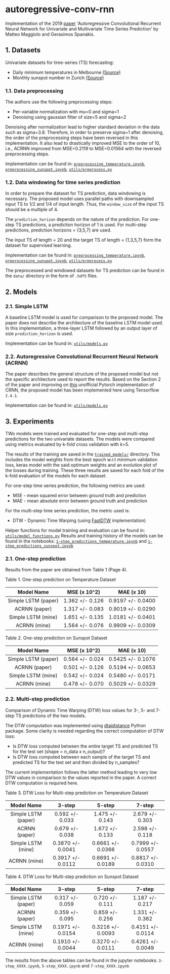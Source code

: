 # autoregressive-conv-rnn

Implementation of the 2019 [paper](https://arxiv.org/abs/1903.02540) 'Autoregressive Convolutional Recurrent Neural Network for Univariate and Multivariate Time Series Prediction' by Matteo Maggiolo and Gerasimos Spanakis.


## 1. Datasets 
Univariate datasets for time-series (TS) forecasting:  
  * Daily minimum temperatures in Melbourne [(Source)](https://www.kaggle.com/paulbrabban/daily-minimum-temperatures-in-melbourne)  
  * Monthly sunspot number in Zurich [(Source)](https://github.com/PacktPublishing/Practical-Time-Series-Analysis/blob/master/Data%20Files/monthly-sunspot-number-zurich-17.csv)  
  
### 1.1. Data preprocessing
The authors use the following preprocessing steps:  
  * Per-variable normalization with mu=0 and sigma=1  
  * Denoising using gaussian filter of size=5 and sigma=2  
  
Denoising after normalization lead to higher standard deviation in the data such as sigma=3.8. Therefore, in order to preserve sigma=1 after denoising, the order of the preprocessing steps have been reversed in this implementation. It also lead to drastically improved MSE to the order of 10, i.e., ACRNN improved from MSE=0.2119 to MSE=0.01564 with the reversed preprocessing steps.

Implementation can be found in: [`preprocessing_temperature.ipynb`](https://github.com/dinesh-k-natarajan/autoregressive-conv-rnn/blob/main/preprocessing_temperature.ipynb), [`preprocessing_sunspot.ipynb`](https://github.com/dinesh-k-natarajan/autoregressive-conv-rnn/blob/main/preprocessing_sunspot.ipynb), [`utils/preprocess.py`](https://github.com/dinesh-k-natarajan/autoregressive-conv-rnn/blob/main/utils/preprocess.py)

### 1.2. Data windowing for time series prediction
In order to prepare the dataset for TS prediction, data windowing is necessary. The proposed model uses parallel paths with downsampled input TS to 1/2 and 1/4 of input length. Thus, the `window_size` of the input TS should be a multiple of 4.
 
The `prediction_horizon` depends on the nature of the prediction. For one-step TS predictions, a prediction horizon of 1 is used. For multi-step predictions, prediction horizons = {3,5,7} are used.

The input TS of length = 20 and the target TS of length = {1,3,5,7} form the dataset for supervised learning.

Implementation can be found in: [`preprocessing_temperature.ipynb`](https://github.com/dinesh-k-natarajan/autoregressive-conv-rnn/blob/main/preprocessing_temperature.ipynb), [`preprocessing_sunspot.ipynb`](https://github.com/dinesh-k-natarajan/autoregressive-conv-rnn/blob/main/preprocessing_sunspot.ipynb), [`utils/preprocess.py`](https://github.com/dinesh-k-natarajan/autoregressive-conv-rnn/blob/main/utils/preprocess.py)

The preprocessed and windowed datasets for TS prediction can be found in the `data/` directory in the form of `.hdf5` files.

## 2. Models

### 2.1. Simple LSTM

A baseline LSTM model is used for comparison to the proposed model. The paper does not describe the architecture of the baseline LSTM model used. In this implementation, a three-layer LSTM followed by an output layer of size `prediction_horizon` is used. 

Implementation can be found in: [`utils/models.py`](https://github.com/dinesh-k-natarajan/autoregressive-conv-rnn/blob/main/utils/models.py)

### 2.2. Autoregressive Convolutional Recurrent Neural Network (ACRNN)

The paper describes the general structure of the proposed model but not the specific architecture used to report the results.
Based on the Section 2 of the paper and improving on [this](https://github.com/KurochkinAlexey/ConvRNN) unofficial Pytorch implementation of CRNN, the proposed model has been implemented here using Tensorflow `2.4.1`.

Implementation can be found in: [`utils/models.py`](https://github.com/dinesh-k-natarajan/autoregressive-conv-rnn/blob/main/utils/models.py)

## 3. Experiments

TWo models were trained and evaluated for one-step and multi-step predictions for the two univariate datasets.
The models were compared using metrics evaluated by k-fold cross validation with k=5. 

The results of the training are saved in the [`trained_models/`](https://github.com/dinesh-k-natarajan/autoregressive-conv-rnn/tree/main/trained_models) directory. This includes the model weights from the best epoch w.r.t minimum validation loss, keras model with the said optimum weights and an evolution plot of the losses during training. These three results are saved for each fold of the k-fold evaluation of the models for each dataset.

For one-step time series prediction, the following metrics are used:  
  * MSE - mean squared error between ground truth and prediction  
  * MAE - mean absolute error between ground truth and prediction  
  
For the multi-step time series prediction, the metric used is:  
  * DTW - Dynamic Time Warping (using [FastDTW](https://pypi.org/project/fastdtw/) implementation)

Helper functions for model training and evaluation can be found in: [`utils/model_functions.py`](https://github.com/dinesh-k-natarajan/autoregressive-conv-rnn/blob/main/utils/model_functions.py)
Results and training history of the models can be found in the notebooks: [`1-step_predictions_temperature.ipynb`](https://github.com/dinesh-k-natarajan/autoregressive-conv-rnn/blob/main/1-step_predictions_temperature.ipynb) and [`1-step_predictions_sunspot.ipynb`](https://github.com/dinesh-k-natarajan/autoregressive-conv-rnn/blob/main/1-step_predictions_sunspot.ipynb)

### 2.1.  One-step prediction

Results from the paper are obtained from Table 1 (Page 4).

Table 1. One-step prediction on Temperature Dataset

| Model Name         |   MSE (x 10^2)      |   MAE (x 10)      | 
| :-----------------:|:-------------------:|:-----------------:|
| Simple LSTM (paper)|1.362 +/- 0.126      |0.9197 +/- 0.0400  |  
| ACRNN (paper)      |1.317 +/- 0.083      |0.9019 +/- 0.0290  |  
| Simple LSTM (mine) |1.651 +/- 0.135      |1.0181 +/- 0.0401  | 
| ACRNN (mine)       |1.564 +/- 0.076      |0.9909 +/- 0.0309  |   

Table 2. One-step prediction on Sunspot Dataset

| Model Name         |   MSE (x 10^2)      |  MAE (x 10)       |
| :-----------------:|:-------------------:|:-----------------:|
| Simple LSTM (paper)|0.564 +/- 0.024      |0.5425 +/- 0.1076  |  
| ACRNN (paper)      |0.501 +/- 0.126      |0.5194 +/- 0.0653  |  
| Simple LSTM (mine) |0.542 +/- 0.024      |0.5480 +/- 0.0171  | 
| ACRNN (mine)       |0.478 +/- 0.070      |0.5029 +/- 0.0329  |


### 2.2.  Multi-step prediction

Comparison of Dynamic Time Warping (DTW) loss values for 3-, 5- and 7-step TS predictions of the two models.

The DTW computation was implemented using [dtaidistance](https://dtaidistance.readthedocs.io/en/latest/) Python package. 
Some clarity is needed regarding the correct computation of DTW loss:    
  * Is DTW loss computed between the entire target TS and predicted TS for the test set (shape = n_data x n_output)?  
  * Is DTW loss computed between each sample of the target TS and predicted TS for the test set and then divided by n_samples?  
  
The current implementation follows the latter method leading to very low DTW values in comparison to the values reported in the paper. A correct DTW computation is required here.

Table 3. DTW Loss for Multi-step prediction on Temperature Dataset

| Model Name         |   3-step            |   5-step          |   7-step          | 
|:------------------:|:-------------------:|:-----------------:|:-----------------:|
| Simple LSTM (paper)|0.592 +/- 0.033      |1.475 +/- 0.143    |2.679 +/- 0.303    |  
| ACRNN (paper)      |0.679 +/- 0.038      |1.672 +/- 0.133    |2.598 +/- 0.118    |  
| Simple LSTM (mine) |0.3870 +/- 0.0041    |0.6661 +/- 0.0366  |0.7999 +/- 0.0557  |
| ACRNN (mine)       |0.3917 +/- 0.0112    |0.6691 +/- 0.0189  |0.8817 +/- 0.0310  |   

Table 4. DTW Loss for Multi-step prediction on Sunspot Dataset

| Model Name         |   3-step            |   5-step          |   7-step          | 
| :-----------------:|:-------------------:|:-----------------:|:-----------------:|
| Simple LSTM (paper)|0.317 +/- 0.059      |0.720 +/- 0.111    |1.187 +/- 0.217    |  
| ACRNN (paper)      |0.359 +/- 0.095      |0.859 +/- 0.256    |1.331 +/- 0.362    |  
| Simple LSTM (mine) |0.1971 +/- 0.0154    |0.3216 +/- 0.0093  |0.4151 +/- 0.0114  |
| ACRNN (mine)       |0.1910 +/- 0.0044    |0.3270 +/- 0.0111  |0.4261 +/- 0.0049  | 

The results from the above tables can be found in the jupyter notebooks: `3-step_XXXX.ipynb`, `5-step_XXXX.ipynb` and `7-step_XXXX.ipynb`
 
